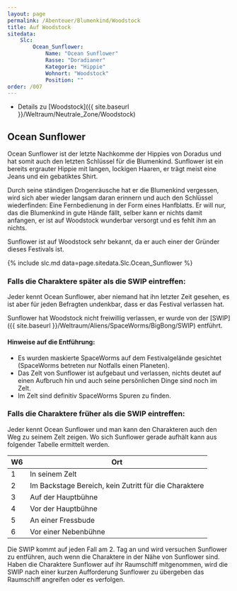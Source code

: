 ```yaml
---
layout: page
permalink: /Abenteuer/Blumenkind/Woodstock
title: Auf Woodstock
sitedata:
    Slc:
        Ocean_Sunflower:
            Name: "Ocean Sunflower"
            Rasse: "Doradianer"
            Kategorie: "Hippie"
            Wohnort: "Woodstock"
            Position: ""
order: /007
---
```


- Details zu [Woodstock]({{ site.baseurl }}/Weltraum/Neutrale_Zone/Woodstock)

## Ocean Sunflower

Ocean Sunflower ist der letzte Nachkomme der Hippies von Doradus und hat somit auch den letzten Schlüssel für die Blumenkind. Sunflower ist ein bereits ergrauter Hippie mit langen, lockigen Haaren, er trägt meist eine Jeans und ein gebatiktes Shirt.

Durch seine ständigen Drogenräusche hat er die Blumenkind vergessen, wird sich aber wieder langsam daran erinnern und auch den Schlüssel wiederfinden: Eine Fernbedienung in der Form eines Hanfblatts. Er will nur, das die Blumenkind in gute Hände fällt, selber kann er nichts damit anfangen, er ist auf Woodstock wunderbar versorgt und es fehlt ihm an nichts.

Sunflower ist auf Woodstock sehr bekannt, da er auch einer der Gründer dieses Festivals ist.

 {% include slc.md data=page.sitedata.Slc.Ocean_Sunflower %}

### Falls die Charaktere später als die SWIP eintreffen:

Jeder kennt Ocean Sunflower, aber niemand hat ihn letzter Zeit gesehen, es ist aber für jeden Befragten undenkbar, dass er das Festival verlassen hat.

Sunflower hat Woodstock nicht freiwillig verlassen, er wurde von der [SWIP]({{ site.baseurl }}/Weltraum/Aliens/SpaceWorms/BigBong/SWIP) entführt.

#### Hinweise auf die Entführung:

- Es wurden maskierte SpaceWorms auf dem Festivalgelände gesichtet (SpaceWorms betreten nur Notfalls einen Planeten).
- Das Zelt von Sunflower ist aufgebaut und verlassen, nichts deutet auf einen Aufbruch hin und auch seine persönlichen Dinge sind noch im Zelt.
- Im Zelt sind definitiv SpaceWorms Spuren zu finden.

### Falls die Charaktere früher als die SWIP eintreffen:

Jeder kennt Ocean Sunflower und man kann den Charakteren auch den Weg zu seinem Zelt zeigen. Wo sich Sunflower gerade aufhält kann aus folgender Tabelle ermittelt werden.

<table>
<thead>
<tr><th>W6</th><th>Ort</th></tr>
</thead>
<tbody>
<tr><td>1</td><td>In seinem Zelt</td></tr>
<tr><td>2</td><td>Im Backstage Bereich, kein Zutritt für die Charaktere</td></tr>
<tr><td>3</td><td>Auf der Hauptbühne</td></tr>
<tr><td>4</td><td>Vor der Hauptbühne</td></tr>
<tr><td>5</td><td>An einer Fressbude</td></tr>
<tr><td>6</td><td>Vor einer Nebenbühne</td></tr>
</tbody>
</table>

Die SWIP kommt auf jeden Fall am 2. Tag an und wird versuchen Sunflower zu entführen, auch wenn die Charaktere in der Nähe von Sunflower sind. Haben die Charaktere Sunflower auf ihr Raumschiff mitgenommen, wird die SWIP nach einer kurzen Aufforderung Sunflower zu übergeben das Raumschiff angreifen oder es verfolgen.
